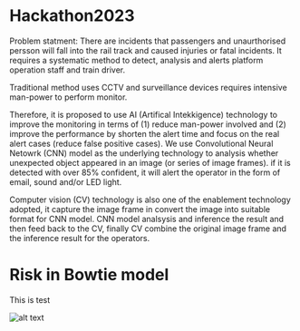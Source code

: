 # Hackathon2023
Problem statment:  There are incidents that passengers and unaurthorised persson will fall into the rail track and caused injuries or fatal incidents.  It requires a systematic method to detect, analysis and alerts platform operation staff and train driver.

Traditional method uses CCTV and surveillance devices requires intensive man-power to perform monitor.

Therefore, it is proposed to use AI (Artifical Intekkigence) technology to improve the monitoring in terms of (1) reduce man-power involved and (2) improve the performance by shorten the alert time and focus on the real alert cases (reduce false positive cases).  We use Convolutional Neural Netowrk (CNN) model as the underlying technology to analysis whether unexpected object appeared in an image (or series of image frames).  if it is detected with over 85% confident, it will alert the operator in the form of email, sound and/or LED light.

Computer vision (CV) technology is also one of the enablement technology adopted, it capture the image frame in convert the image into suitable format for CNN model.  CNN model analsysis and inference the result and then feed back to the CV, finally CV combine the original image frame and the inference result for the operators.

# Risk in Bowtie model
This is test

![alt text](https://githubusercontent.com/justinlaw360/hackathon2023/main/bow-tie.jpg?raw=true)
